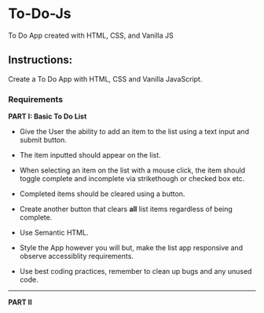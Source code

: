 # To-Do-Js
To Do App created with HTML, CSS, and Vanilla JS

## Instructions:
Create a To Do App with HTML, CSS and Vanilla JavaScript. 

### Requirements  

**PART I: Basic To Do List**
* Give the User the ability to add an item to the list using a text input and submit button.

* The item inputted should appear on the list. 

* When selecting an item on the list with a mouse click, the item should toggle complete and incomplete via strikethough or  checked box etc.  

* Completed items should be cleared using a button.

* Create another button that clears **all**  list items regardless of being complete. 

* Use Semantic HTML.  

* Style the App however you will but, make the list app responsive and observe accessiblity requirements.

*  Use best  coding practices, remember to clean up bugs and any unused code. 

---  

**PART II**
